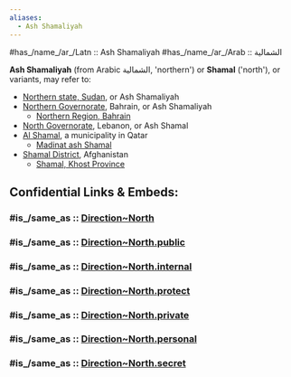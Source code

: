 ```yaml
---
aliases:
  - Ash Shamaliyah
---
```



#has_/name_/ar_/Latn :: Ash Shamaliyah 
#has_/name_/ar_/Arab :: الشمالية 

**Ash Shamaliyah** (from Arabic الشمالية, 'northern') or **Shamal** ('north'), or variants, may refer to:

- [Northern state, Sudan](https://en.wikipedia.org/wiki/Northern_state,_Sudan "Northern state, Sudan"), or Ash Shamaliyah
- [Northern Governorate](https://en.wikipedia.org/wiki/Northern_Governorate "Northern Governorate"), Bahrain, or Ash Shamaliyah
    - [Northern Region, Bahrain](https://en.wikipedia.org/wiki/Northern_Region,_Bahrain "Northern Region, Bahrain")
- [North Governorate](https://en.wikipedia.org/wiki/North_Governorate "North Governorate"), Lebanon, or Ash Shamal
- [Al Shamal](https://en.wikipedia.org/wiki/Al_Shamal "Al Shamal"), a municipality in Qatar
    - [Madinat ash Shamal](https://en.wikipedia.org/wiki/Madinat_ash_Shamal "Madinat ash Shamal")
- [Shamal District](https://en.wikipedia.org/wiki/Shamal_District "Shamal District"), Afghanistan
    - [Shamal, Khost Province](https://en.wikipedia.org/wiki/Shamal,_Khost_Province "Shamal, Khost Province")


## Confidential Links & Embeds: 

### #is_/same_as :: [Direction~North](/_Standards/Earth/2D-Directions/Direction~North.md) 

### #is_/same_as :: [Direction~North.public](/_public/Earth/2D-Directions/Direction~North.public.md) 

### #is_/same_as :: [Direction~North.internal](/_internal/Earth/2D-Directions/Direction~North.internal.md) 

### #is_/same_as :: [Direction~North.protect](/_protect/Earth/2D-Directions/Direction~North.protect.md) 

### #is_/same_as :: [Direction~North.private](/_private/Earth/2D-Directions/Direction~North.private.md) 

### #is_/same_as :: [Direction~North.personal](/_personal/Earth/2D-Directions/Direction~North.personal.md) 

### #is_/same_as :: [Direction~North.secret](/_secret/Earth/2D-Directions/Direction~North.secret.md)

